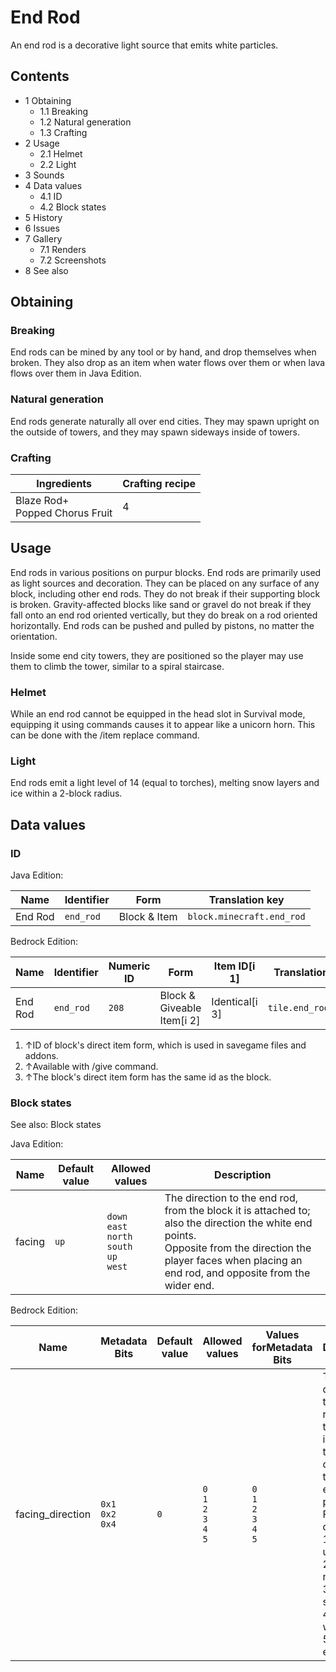 # End Rod
An end rod is a decorative light source that emits white particles.

## Contents
- 1 Obtaining
	- 1.1 Breaking
	- 1.2 Natural generation
	- 1.3 Crafting
- 2 Usage
	- 2.1 Helmet
	- 2.2 Light
- 3 Sounds
- 4 Data values
	- 4.1 ID
	- 4.2 Block states
- 5 History
- 6 Issues
- 7 Gallery
	- 7.1 Renders
	- 7.2 Screenshots
- 8 See also

## Obtaining
### Breaking
End rods can be mined by any tool or by hand, and drop themselves when broken. They also drop as an item when water flows over them or when lava flows over them in Java Edition.

### Natural generation
End rods generate naturally all over end cities. They may spawn upright on the outside of towers, and they may spawn sideways inside of towers.

### Crafting
| Ingredients                        | Crafting recipe |
|------------------------------------|-----------------|
| Blaze Rod+<br/>Popped Chorus Fruit | 4               |

## Usage
End rods in various positions on purpur blocks.
End rods are primarily used as light sources and decoration. They can be placed on any surface of any block, including other end rods. They do not break if their supporting block is broken. Gravity-affected blocks like sand or gravel do not break if they fall onto an end rod oriented vertically, but they do break on a rod oriented horizontally. End rods can be pushed and pulled by pistons, no matter the orientation.

Inside some end city towers, they are positioned so the player may use them to climb the tower, similar to a spiral staircase.


### Helmet
 
While an end rod cannot be equipped in the head slot in Survival mode, equipping it using commands causes it to appear like a unicorn horn. This can be done with the /item replace command.

### Light
End rods emit a light level of 14 (equal to torches), melting snow layers and ice within a 2-block radius.

## Data values
### ID
Java Edition:

| Name    | Identifier | Form         | Translation key           |
|---------|------------|--------------|---------------------------|
| End Rod | `end_rod`  | Block & Item | `block.minecraft.end_rod` |

Bedrock Edition:

| Name    | Identifier | Numeric ID | Form                       | Item ID[i 1]   | Translation key     |
|---------|------------|------------|----------------------------|----------------|---------------------|
| End Rod | `end_rod`  | `208`      | Block & Giveable Item[i 2] | Identical[i 3] | `tile.end_rod.name` |

1. ↑ID of block's direct item form, which is used in savegame files and addons.
2. ↑Available with /give command.
3. ↑The block's direct item form has the same id as the block.

### Block states
See also: Block states

Java Edition:

| Name   | Default value | Allowed values                                                | Description                                                                                                                                                                                                         |
|--------|---------------|---------------------------------------------------------------|---------------------------------------------------------------------------------------------------------------------------------------------------------------------------------------------------------------------|
| facing | `up`          | `down`<br/>`east`<br/>`north`<br/>`south`<br/>`up`<br/>`west` | The direction to the end rod, from the block it is attached to; also the direction the white end points.<br/>Opposite from the direction the player faces when placing an end rod, and opposite from the wider end. |

Bedrock Edition:

| Name             | Metadata Bits             | Default value | Allowed values                              | Values forMetadata Bits                     | Description                                                                                                                                                                                                                |
|------------------|---------------------------|---------------|---------------------------------------------|---------------------------------------------|----------------------------------------------------------------------------------------------------------------------------------------------------------------------------------------------------------------------------|
| facing_direction | `0x1`<br/>`0x2`<br/>`0x4` | `0`           | `0`<br/>`1`<br/>`2`<br/>`3`<br/>`4`<br/>`5` | `0`<br/>`1`<br/>`2`<br/>`3`<br/>`4`<br/>`5` | The direction to the end rod, from the block it is attached to; also the direction the white end points.0: Facing down<br/>1: Facing up<br/>2: Facing north<br/>3: Facing south<br/>4: Facing west<br/>5: Facing east<br/> |




